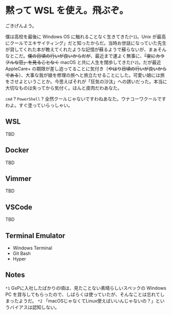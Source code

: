 # 黙って WSL を使え。飛ぶぞ。

ごきげんよう。

僕は高校を最後に Windows OS に触れることなく生きてきた(`*1`)。Unix が最高にクールでエキサイティング」だと知ったからだ。当時お世話になっていた先生が貸してくれた本が教えてくれたような記憶が蘇るようで蘇らないが、まぁそんなとこだ。~~僕の日頃の行いが良いからだが~~、最近まで運よく無事に、~~「変にカラフルな窓」を見ることなく~~ macOS と共に人生を闊歩してきた(`*2`)。だが最近 AppleCare+ の期限が差し迫ってることに気付き（~~やはり日頃の行いが良いからである~~）、大事な我が娘を修理の旅へと旅立たせることにした。可愛い娘には旅をさせよということか。今思えばそれが「狂気の沙汰」への誘いだった。本当に大切なものは失ってから気付く。ほんと皮肉だわあなた。

`cmd` ? `PowerShell` ?
全然クールじゃないですわねあなた。ウナコーワクールですわよ。すぐ塗っていらっしゃい。

## WSL

TBD

## Docker

TBD

## Vimmer

TBD

## VSCode

TBD

## Terminal Emulator

*  Windows Terminal
*  Git Bash
*  Hyper

## Notes

`*1` GxPに入社したばかりの頃は、見たことない素晴らしいスペックの Windows PC を貸与してもらったので、しばらくは使っていたが、そんなことは忘れてしまったようだ。
`*2` 「macOSじゃなくてLinux使えばいいんじゃないの？」というバイアスは認知しない。

